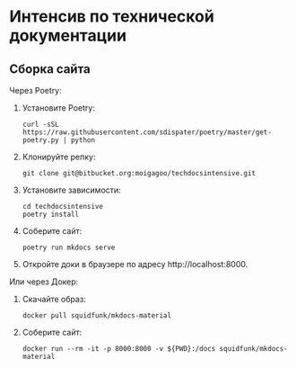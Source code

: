 # Интенсив по технической документации

## Сборка сайта

Через Poetry:

1.  Установите Poetry:

    ```shell
    curl -sSL https://raw.githubusercontent.com/sdispater/poetry/master/get-poetry.py | python
    ```

2.  Клонируйте репку:

    ```shell
    git clone git@bitbucket.org:moigagoo/techdocsintensive.git
    ```

3.  Установите зависимости:

    ```shell
    cd techdocsintensive
    poetry install
    ```

4.  Соберите сайт:

    ```shell
    poetry run mkdocs serve
    ```

5.  Откройте доки в браузере по адресу http://localhost:8000.

Или через Докер:

1.  Скачайте образ:

    ```shell
    docker pull squidfunk/mkdocs-material
    ```

2.  Соберите сайт:

    ```shell
    docker run --rm -it -p 8000:8000 -v ${PWD}:/docs squidfunk/mkdocs-material
    ```
